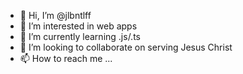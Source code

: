 - 👋 Hi, I’m @jlbntlff
- 👀 I’m interested in web apps
- 🌱 I’m currently learning .js/.ts
- 💞️ I’m looking to collaborate on serving Jesus Christ
- 📫 How to reach me ...

<!---
jlbntlff/jlbntlff is a ✨ special ✨ repository because its `README.md` (this file) appears on your GitHub profile.
You can click the Preview link to take a look at your changes.
--->
